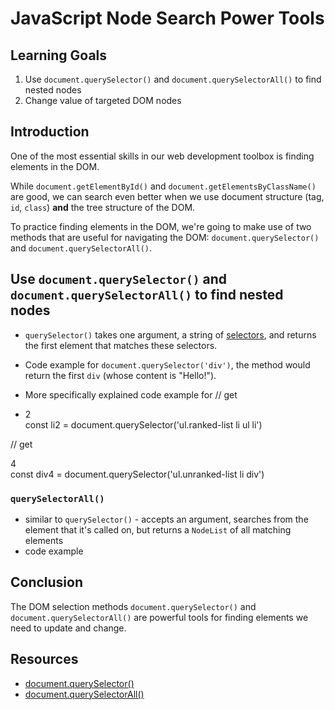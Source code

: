 # JavaScript Node Search Power Tools

## Learning Goals

1. Use `document.querySelector()` and `document.querySelectorAll()` to find nested nodes
2. Change value of targeted DOM nodes

## Introduction

One of the most essential skills in our web development toolbox is finding
elements in the DOM.

While `document.getElementById()` and `document.getElementsByClassName()` are
good, we can search even better when we use document structure (tag, `id`, `class`) **and** the tree structure of the DOM.

To practice finding elements in the DOM, we're going to make use of two methods that are useful for navigating the DOM: `document.querySelector()` and
`document.querySelectorAll()`.

## Use `document.querySelector()` and `document.querySelectorAll()` to find nested nodes

- `querySelector()` takes one argument, a string of [selectors][], and returns
the first element that matches these selectors. 

- Code example for `document.querySelector('div')`, the method would return the first `div` (whose content is "Hello!").

- More specifically explained code example for 
// get <li>2</li>
const li2 = document.querySelector('ul.ranked-list li ul li')

// get <div>4</div>
const div4 = document.querySelector('ul.unranked-list li div')



### `querySelectorAll()`

- similar to `querySelector()` - accepts an argument, searches from the element that it's called on, but returns a `NodeList` of all matching elements
- code example


## Conclusion

The DOM selection methods `document.querySelector()` and
`document.querySelectorAll()` are powerful tools for finding elements we need
to update and change. 


## Resources

- [document.querySelector()](https://developer.mozilla.org/en-US/docs/Web/API/Document/querySelector)
- [document.querySelectorAll()](https://developer.mozilla.org/en-US/docs/Web/API/Document/querySelectorAll)

[selectors]: https://developer.mozilla.org/en-US/docs/Web/Guide/CSS/Getting_Started/Selectors
